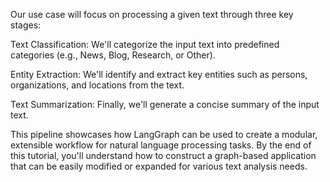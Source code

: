 Our use case will focus on processing a given text through three key stages:

Text Classification: We'll categorize the input text into predefined categories (e.g., News, Blog, Research, or Other).

Entity Extraction: We'll identify and extract key entities such as persons, organizations, and locations from the text.

Text Summarization: Finally, we'll generate a concise summary of the input text.

This pipeline showcases how LangGraph can be used to create a modular, extensible workflow for natural language processing tasks. By the end of this tutorial, you'll understand how to construct a graph-based application that can be easily modified or expanded for various text analysis needs.
